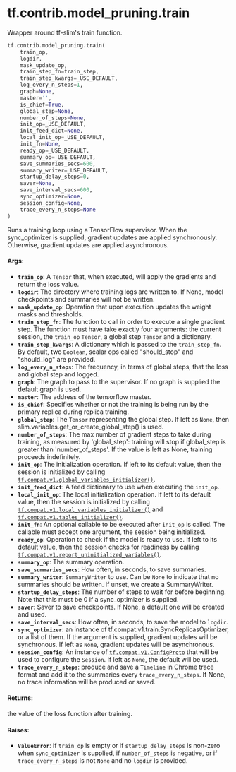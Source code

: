 <div itemscope itemtype="http://developers.google.com/ReferenceObject">
<meta itemprop="name" content="tf.contrib.model_pruning.train" />
<meta itemprop="path" content="Stable" />
</div>

# tf.contrib.model_pruning.train

Wrapper around tf-slim's train function.

``` python
tf.contrib.model_pruning.train(
    train_op,
    logdir,
    mask_update_op,
    train_step_fn=train_step,
    train_step_kwargs=_USE_DEFAULT,
    log_every_n_steps=1,
    graph=None,
    master='',
    is_chief=True,
    global_step=None,
    number_of_steps=None,
    init_op=_USE_DEFAULT,
    init_feed_dict=None,
    local_init_op=_USE_DEFAULT,
    init_fn=None,
    ready_op=_USE_DEFAULT,
    summary_op=_USE_DEFAULT,
    save_summaries_secs=600,
    summary_writer=_USE_DEFAULT,
    startup_delay_steps=0,
    saver=None,
    save_interval_secs=600,
    sync_optimizer=None,
    session_config=None,
    trace_every_n_steps=None
)
```

<!-- Placeholder for "Used in" -->

Runs a training loop using a TensorFlow supervisor.
When the sync_optimizer is supplied, gradient updates are applied
synchronously. Otherwise, gradient updates are applied asynchronous.

#### Args:


* <b>`train_op`</b>: A `Tensor` that, when executed, will apply the gradients and
  return the loss value.
* <b>`logdir`</b>: The directory where training logs are written to. If None, model
  checkpoints and summaries will not be written.
* <b>`mask_update_op`</b>: Operation that upon execution updates the weight masks and
  thresholds.
* <b>`train_step_fn`</b>: The function to call in order to execute a single gradient
  step. The function must have take exactly four arguments: the current
    session, the `train_op` `Tensor`, a global step `Tensor` and a
    dictionary.
* <b>`train_step_kwargs`</b>: A dictionary which is passed to the `train_step_fn`. By
  default, two `Boolean`, scalar ops called "should_stop" and "should_log"
  are provided.
* <b>`log_every_n_steps`</b>: The frequency, in terms of global steps, that the loss
  and global step and logged.
* <b>`graph`</b>: The graph to pass to the supervisor. If no graph is supplied the
  default graph is used.
* <b>`master`</b>: The address of the tensorflow master.
* <b>`is_chief`</b>: Specifies whether or not the training is being run by the primary
  replica during replica training.
* <b>`global_step`</b>: The `Tensor` representing the global step. If left as `None`,
  then slim.variables.get_or_create_global_step() is used.
* <b>`number_of_steps`</b>: The max number of gradient steps to take during training,
  as measured by 'global_step': training will stop if global_step is greater
    than 'number_of_steps'. If the value is left as None, training proceeds
    indefinitely.
* <b>`init_op`</b>: The initialization operation. If left to its default value, then
  the session is initialized by calling
  <a href="../../../tf/initializers/global_variables.md"><code>tf.compat.v1.global_variables_initializer()</code></a>.
* <b>`init_feed_dict`</b>: A feed dictionary to use when executing the `init_op`.
* <b>`local_init_op`</b>: The local initialization operation. If left to its default
  value, then the session is initialized by calling
  <a href="../../../tf/initializers/local_variables.md"><code>tf.compat.v1.local_variables_initializer()</code></a> and
  <a href="../../../tf/initializers/tables_initializer.md"><code>tf.compat.v1.tables_initializer()</code></a>.
* <b>`init_fn`</b>: An optional callable to be executed after `init_op` is called. The
  callable must accept one argument, the session being initialized.
* <b>`ready_op`</b>: Operation to check if the model is ready to use. If left to its
  default value, then the session checks for readiness by calling
  <a href="../../../tf/report_uninitialized_variables.md"><code>tf.compat.v1.report_uninitialized_variables()</code></a>.
* <b>`summary_op`</b>: The summary operation.
* <b>`save_summaries_secs`</b>: How often, in seconds, to save summaries.
* <b>`summary_writer`</b>: `SummaryWriter` to use.  Can be `None` to indicate that no
  summaries should be written. If unset, we create a SummaryWriter.
* <b>`startup_delay_steps`</b>: The number of steps to wait for before beginning. Note
  that this must be 0 if a sync_optimizer is supplied.
* <b>`saver`</b>: Saver to save checkpoints. If None, a default one will be created and
  used.
* <b>`save_interval_secs`</b>: How often, in seconds, to save the model to `logdir`.
* <b>`sync_optimizer`</b>: an instance of tf.compat.v1.train.SyncReplicasOptimizer, or
  a list of them. If the argument is supplied, gradient updates will be
  synchronous. If left as `None`, gradient updates will be asynchronous.
* <b>`session_config`</b>: An instance of <a href="../../../tf/ConfigProto.md"><code>tf.compat.v1.ConfigProto</code></a> that will be used
  to configure the `Session`. If left as `None`, the default will be used.
* <b>`trace_every_n_steps`</b>: produce and save a `Timeline` in Chrome trace format
  and add it to the summaries every `trace_every_n_steps`. If None, no trace
  information will be produced or saved.


#### Returns:

the value of the loss function after training.



#### Raises:


* <b>`ValueError`</b>: if `train_op` is empty or if `startup_delay_steps` is
  non-zero when `sync_optimizer` is supplied, if `number_of_steps` is
  negative, or if `trace_every_n_steps` is not `None` and no `logdir` is
  provided.